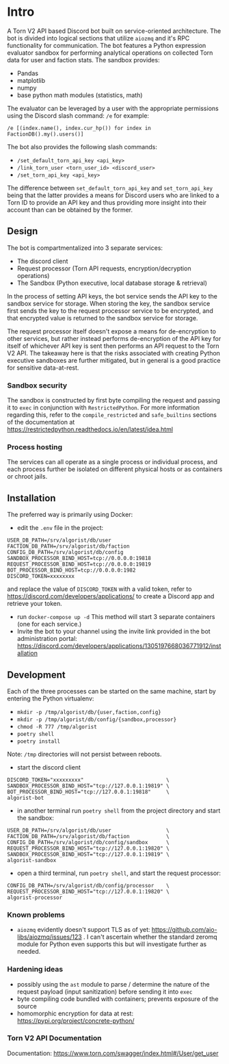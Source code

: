# Intro
A Torn V2 API based Discord bot built on service-oriented architecture.
The bot is divided into logical sections that utilize `aiozmq` and it's 
RPC functionality for communication. The bot features a Python expression
evaluator sandbox for performing analytical operations on collected Torn
data for user and faction stats. The sandbox provides:
- Pandas
- matplotlib 
- numpy
- base python math modules (statistics, math)

The evaluator can be leveraged by a user with the appropriate 
permissions using the Discord slash command: `/e` for example:
```
/e [(index.name(), index.cur_hp()) for index in FactionDB().my().users()]
```

The bot also provides the following slash commands:
- `/set_default_torn_api_key <api_key>`
- `/link_torn_user <torn_user_id> <discord_user>`
- `/set_torn_api_key <api_key>`

The difference between `set_default_torn_api_key` and `set_torn_api_key`
being that the latter provides a means for Discord users who are linked
to a Torn ID to provide an API key and thus providing more insight into 
their account than can be obtained by the former.

## Design
The bot is compartmentalized into 3 separate services: 
- The discord client
- Request processor (Torn API requests, encryption/decryption operations)
- The Sandbox (Python executive, local database storage & retrieval)

In the process of setting API keys, the bot service sends the API key to 
the sandbox service for storage. When storing the key, the sandbox service
first sends the key to the request processor service to be encrypted, and 
that encrypted value is returned to the sandbox service for storage.

The request processor itself doesn't expose a means for de-encryption to other services,
but rather instead performs de-encryption of the API key for itself of 
whichever API key is sent then performs an API request to the Torn V2 API. The takeaway here
is that the risks associated with creating Python executive sandboxes are further mitigated,
but in general is a good practice for sensitive data-at-rest.

### Sandbox security 
The sandbox is constructed by first byte compiling the request and passing it to `exec` in conjunction
with `RestrictedPython`. For more information regarding this, refer to the `compile_restricted` and
`safe_builtins` sections of the documentation at https://restrictedpython.readthedocs.io/en/latest/idea.html

### Process hosting
The services can all operate as a single process or individual process, and each process further be
isolated on different physical hosts or as containers or chroot jails.

## Installation 
The preferred way is primarily using Docker:

- edit the `.env` file in the project:

```
USER_DB_PATH=/srv/algorist/db/user
FACTION_DB_PATH=/srv/algorist/db/faction
CONFIG_DB_PATH=/srv/algorist/db/config
SANDBOX_PROCESSOR_BIND_HOST=tcp://0.0.0.0:19818
REQUEST_PROCESSOR_BIND_HOST=tcp://0.0.0.0:19819
BOT_PROCESSOR_BIND_HOST=tcp://0.0.0.0:1982
DISCORD_TOKEN=xxxxxxxx
```
and replace the value of `DISCORD_TOKEN` with a valid token, refer to https://discord.com/developers/applications/
to create a Discord app and retrieve your token. 
- run `docker-compose up -d` This method will start 3 separate containers (one for each service.)
- Invite the bot to your channel using the invite link provided in the bot administration
portal: https://discord.com/developers/applications/1305197668036771912/installation

## Development 
Each of the three processes can be started on the same machine, start by entering the Python
virtualenv:
- `mkdir -p /tmp/algorist/db/{user,faction,config}`
- `mkdir -p /tmp/algorist/db/config/{sandbox,processor}`
- `chmod -R 777 /tmp/algorist`
- `poetry shell`
- `poetry install`

Note: `/tmp` directories will not persist between reboots.
- start the discord client
```
DISCORD_TOKEN="xxxxxxxxx"                           \
SANDBOX_PROCESSOR_BIND_HOST="tcp://127.0.0.1:19819" \
BOT_PROCESSOR_BIND_HOST="tcp://127.0.0.1:19818"     \
algorist-bot
```
- in another terminal run `poetry shell` from the project directory
and start the sandbox:
```
USER_DB_PATH=/srv/algorist/db/user                  \
FACTION_DB_PATH=/srv/algorist/db/faction            \
CONFIG_DB_PATH=/srv/algorist/db/config/sandbox      \
REQUEST_PROCESSOR_BIND_HOST="tcp://127.0.0.1:19820" \
SANDBOX_PROCESSOR_BIND_HOST="tcp://127.0.0.1:19819" \
algorist-sandbox
```
- open a third terminal, run `poetry shell`, and start the request
processor:
```
CONFIG_DB_PATH=/srv/algorist/db/config/processor    \
REQUEST_PROCESSOR_BIND_HOST="tcp://127.0.0.1:19820" \
algorist-processor
```

### Known problems
- `aiozmq` evidently doesn't support TLS as of yet: https://github.com/aio-libs/aiozmq/issues/123
. I can't ascertain whether the standard zeromq module for Python even supports this but will investigate further as needed.

### Hardening ideas 
- possibly using the `ast` module to parse / determine the nature of the request
payload (input sanitization) before sending it into `exec`
- byte compiling code bundled with containers; prevents exposure of the source
- homomorphic encryption for data at rest: https://pypi.org/project/concrete-python/


### Torn V2 API Documentation
Documentation:
https://www.torn.com/swagger/index.html#/User/get_user
